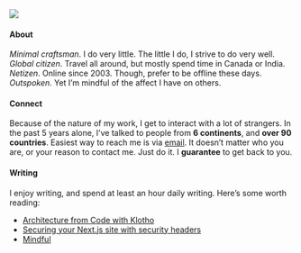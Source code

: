 <!-- https://user-images.githubusercontent.com/14703164/205845922-6ae7b151-b59d-453e-8a4a-359f1d7b7dcb.mp4 -->

<!-- https://devilmaycry.fandom.com/wiki/Bury_the_Light -->
<!-- https://piped.video/watch?v=FMj4kj3oSc0 -->


<!-- > Pure bliss 😌 -->
<!-- https://user-images.githubusercontent.com/14703164/139421447-5cfb25ba-c527-4b7c-bed3-65a29cc1b313.mp4 -->
<!-- https://piped.video/watch?v=L7hVbB6L6bs  -->

<a href="https://kimchiii.space">
<picture>
  <img src="https://user-images.githubusercontent.com/14703164/218246425-8a431fa7-3977-489b-8929-e35d358da407.svg" />
</picture>
</a>

#### About
_Minimal craftsman_. I do very little. The little I do, I strive to do very well. _Global citizen_. Travel all around, but mostly spend time in Canada or India. _Netizen_. Online since 2003. Though, prefer to be offline these days. _Outspoken_. Yet I’m mindful of the affect I have on others.

#### Connect

Because of the nature of my work, I get to interact with a lot of strangers. In the past 5 years alone, I’ve talked to people from __6 continents__, and __over 90 countries__. Easiest way to reach me is via [email](mailto:hey@kimchiii.space). It doesn’t matter who you are, or your reason to contact me. Just do it. I __guarantee__ to get back to you.

#### Writing

I enjoy writing, and spend at least an hour daily writing. Here’s some worth reading:

- [Architecture from Code with Klotho](https://kimchiii.space/writing/meet-klotho)
- [Securing your Next.js site with security headers](https://kimchiii.space/writing/security-headers)
- [Mindful](https://kimchiii.space/writing/mindful)
